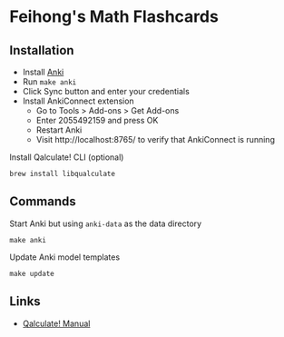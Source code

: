 # Feihong's Math Flashcards

## Installation

- Install [Anki](https://apps.ankiweb.net/)
- Run `make anki`
- Click Sync button and enter your credentials
- Install AnkiConnect extension
  - Go to Tools > Add-ons > Get Add-ons
  - Enter 2055492159 and press OK
  - Restart Anki
  - Visit http://localhost:8765/ to verify that AnkiConnect is running

Install Qalculate! CLI (optional)

    brew install libqualculate

## Commands

Start Anki but using `anki-data` as the data directory

    make anki

Update Anki model templates

    make update

## Links

- [Qalculate! Manual](https://qalculate.github.io/manual/index.html)
